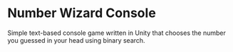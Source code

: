 # Number Wizard Console
Simple text-based console game written in Unity that chooses the number you guessed in your head using binary search.
